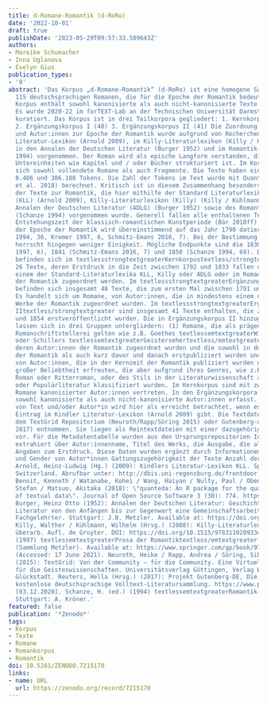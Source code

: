 ```yaml
---
title: d-Romane-Romantik (d-RoRo)
date: '2022-10-01'
draft: true
publishDate: '2023-05-29T09:57:33.589643Z'
authors:
- Mareike Schumacher
- Inna Uglanova
- Evelyn Gius
publication_types:
- '0'
abstract: 'Das Korpus „d-Romane-Romantik“ (d-RoRo) ist eine homogene Sammlung aus
  115 deutschsprachigen Romanen, die für die Epoche der Romantik bedeutsam sind. Das
  Korpus enthält sowohl kanonisierte als auch nicht-kanonisierte Texte und Autor:innen.
  Es wurde 2020-22 im forTEXT-Lab an der Technischen Universität Darmstadt literaturwissenschaftlich
  kuratiert. Das Korpus ist in drei Teilkorpora gegliedert: 1. Kernkorpus (26 Texte)
  2. Ergänzungskorpus I (48) 3. Ergänzungskorpus II (41) Die Zuordnung von Texten
  und Autor:innen zur Epoche der Romantik wurde aufgrund von Recherchen im Kindler
  Literatur-Lexikon (Arnold 2009), im Killy-Literaturlexikon (Killy / Kühlmann 2008),
  in den Annalen der Deutschen Literatur (Burger 1952) und im Romantik-Handbuch (Schanze
  1994) vorgenommen. Der Roman wird als epische Langform verstanden, die häufig in
  Untereinheiten wie Kapitel und / oder Bücher strukturiert ist. Im Korpus befinden
  sich sowohl vollendete Romane als auch Fragmente. Die Texte haben eine Länge zwischen
  8.406 und 386.188 Tokens. Die Zahl der Tokens im Text wurde mit Quanteda für R (Benoit
  et al. 2018) berechnet. Kritisch ist in diesem Zusammenhang besonders die Zuordnung
  der Texte zur Romantik, die hier mithilfe der Standard Literaturlexika Kindler Literatur-Lexikon
  (KLL) (Arnold 2009), Killy-Literaturlexikon (Killy) (Killy / Kühlmann 2008) und
  Annalen der Deutschen Literatur (ADLG) (Burger 1952) sowie des Romantik-Handbuchs
  (Schanze 1994) vorgenommen wurde. Generell fallen alle enthaltenen Texte in die
  Entstehungszeit der klassisch-romantischen Kunstperiode (Bär 2010ff). Der Beginn
  der Epoche der Romantik wird übereinstimmend auf das Jahr 1790 datiert (vgl. Schanze
  1994, 36, Kremer 1997, 6, Schmitz-Emans 2016, 7). Bei der Bestimmung des Epochenendes
  herrscht hingegen weniger Einigkeit. Mögliche Endpunkte sind die 1830er (Kremer
  1997, 6), 1841 (Schmitz-Emans 2016, 7) und 1850 (Schanze 1994, 69). Darauf aufbauend
  befinden sich im textlessstrongtextgreaterKernkorpustextless/strongtextgreater insgesamt
  26 Texte, deren Erstdruck in die Zeit zwischen 1792 und 1833 fallen und die in mindestens
  einem der Standard-Literaturlexika KLL, Killy oder ADLG oder im Romantik-Handbuch
  der Romantik zugeordnet werden. Im textlessstrongtextgreaterErgänzungskorpus Itextless/strongtextgreater
  befinden sich insgesamt 48 Texte, die zum ersten Mal zwischen 1791 und 1841 erschienen.
  Es handelt sich um Romane, von Autor:innen, die in mindestens einem der oben erwähnten
  Werke der Romantik zugeordnet wurden. Im textlessstrongtextgreaterErgänzungskorpus
  IItextless/strongtextgreater sind insgesamt 41 Texte enthalten, die zwischen 1776
  und 1854 erstveröffentlicht wurden. Die in Ergänzungskorpus II hinzugefügten Daten
  lassen sich in drei Gruppen untergliedern: (1) Romane, die als prägend für die romantische
  Romanschriftstellerei gelten wie z.B. Goethes textlessemtextgreaterWilhelm Meistertextless/emtextgreater
  oder Schillers textlessemtextgreaterGeistersehertextless/emtextgreater, (2) Romane
  deren Autor:innen der Romantik zugeordnet wurden und die sowohl in der Kernzeit
  der Romantik als auch kurz davor und danach erstpubliziert wurden und (3) Romane
  von Autor:innen, die in der Kernzeit der Romantik publiziert wurden und sich oft
  großer Beliebtheit erfreuten, die aber aufgrund ihres Genres, wie z.B. historischer
  Roman oder Ritterroman, oder des Stils in der Literaturwissenschaft als Trivial-
  oder Populärliteratur klassifiziert wurden. Im Kernkorpus sind mit zwei Ausnahmen
  Romane kanonisierter Autor:innen vertreten. In den Ergänzungskorpora I und II sind
  sowohl kanonisierte als auch nicht-kanonisierte Autor:innen erfasst. Der Kanonisierungsstatus
  von Text und/oder Autor*in wird hier als erreicht betrachtet, wenn es einen eigenen
  Eintrag im Kindler Literatur-Lexikon (Arnold 2009) gibt. Die Textdateien wurden
  dem TextGrid Repositorium (Neuroth/Rapp/Söring 2015) oder Gutenberg-de (Reuters
  2017) entnommen. Sie liegen als Reintextdateien mit einer dazugehörigen Metadatentabelle
  vor. Für die Metadatentabelle wurden aus den Ursprungsrepositorien Informationen
  extrahiert über Autor:innenname, Titel des Werks, die Ausgabe, die als Vorlage diente,
  Angaben zum Erstdruck. Diese Daten wurden ergänzt durch Informationen zu Lebensdaten-
  und Gender von Autor*innen Gattungszugehörigkeit der Texte Anzahl der Wörter textlessstrongtextgreaterReferenzentextless/strongtextgreater
  Arnold, Heinz-Ludwig (Hg.) (2009): Kindlers Literatur-Lexikon KLL. Springer Nature
  Switzerland. Abrufbar unter: http://dbis.uni-regensburg.de/frontdoor.php?titel_id=2562.
  Benoit, Kenneth / Watanabe, Kohei / Wang, Haiyan / Nulty, Paul / Obeng, Adam / Müller,
  Stefan / Matsuo, Akitaka (2018): \"quanteda: An R package for the quantitative analysis
  of textual data\". Journal of Open Source Software 3 (30): 774. https://doi.org/10.21105/joss.00774.
  Burger, Heinz Otto (1952): Annalen der Deutschen Literatur: Geschichte der Deutschen
  Literatur von den Anfängen bis zur Gegenwart eine Gemeinschaftsarbeit Zahlreicher
  Fachgelehrter. Stuttgart: J.B. Metzler. Available at: https://doi.org/10.1007/978-3-476-99181-2.
  Killy, Walther / Kühlmann, Wilhelm (Hrsg.) (2008): Killy-Literaturlexikon. 2., vollst.
  überarb. Aufl. de Gruyter. DOI: https://doi.org/10.1515/9783110209334. Kremer, D.
  (1997) textlessemtextgreaterProsa der Romantiktextless/emtextgreater. J.B. Metzler
  (Sammlung Metzler). Available at: https://www.springer.com/gp/book/9783476102980
  (Accessed: 17 June 2021). Neuroth, Heike / Rapp, Andrea / Söring, Sibylle (Hrsg.)
  (2015): TextGrid: Von der Community — für die Community. Eine Virtuelle Forschungsumgebung
  für die Geisteswissenschaften. Universitätsverlag Göttingen, Verlag Werner Hülsbusch,
  Glückstadt. Reuters, Hella (Hrsg.) (2017): Projekt Gutenberg-DE, Die weltweit größte
  kostenlose deutschsprachige Volltext-Literatursammlung. https://www.projekt-gutenberg.org/
  [03.12.2020]. Schanze, H. (ed.) (1994) textlessemtextgreaterRomantik-Handbuchtextless/emtextgreater.
  Stuttgart: A. Kröner.'
featured: false
publication: '*Zenodo*'
tags:
- Korpus
- Texte
- Romane
- Romankorpus
- Romantik
doi: 10.5281/ZENODO.7215170
links:
- name: URL
  url: https://zenodo.org/record/7215170
---
```


